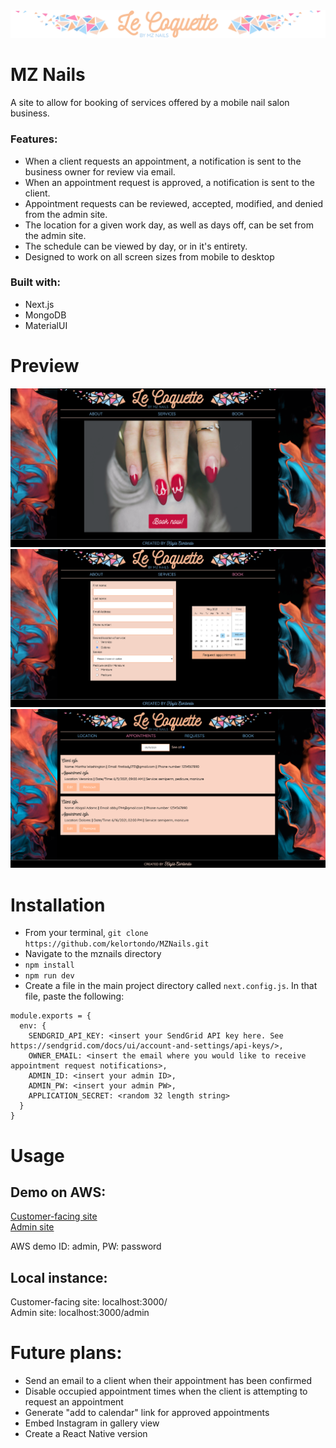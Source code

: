 <img src='public/shortBanner.png'/>

# MZ Nails
A site to allow for booking of services offered by a mobile nail salon business.
### Features:
- When a client requests an appointment, a notification is sent to the business owner for review via email.
- When an appointment request is approved, a notification is sent to the client.
- Appointment requests can be reviewed, accepted, modified, and denied from the admin site.
- The location for a given work day, as well as days off, can be set from the admin site.
- The schedule can be viewed by day, or in it's entirety.
- Designed to work on all screen sizes from mobile to desktop

### Built with:
- Next.js
- MongoDB
- MaterialUI

# Preview
<img src='public/Screen Shot 2021-05-20 at 2.20.59 PM.png'/>
<img src='public/Screen Shot 2021-05-20 at 8.15.25 PM.png'/>
<img src='public/Screen Shot 2021-05-31 at 3.56.13 PM.png'/>

# Installation
- From your terminal, `git clone https://github.com/kelortondo/MZNails.git`
- Navigate to the mznails directory
- `npm install`
- `npm run dev`
- Create a file in the main project directory called `next.config.js`. In that file, paste the following:
```
module.exports = {
  env: {
    SENDGRID_API_KEY: <insert your SendGrid API key here. See https://sendgrid.com/docs/ui/account-and-settings/api-keys/>,
    OWNER_EMAIL: <insert the email where you would like to receive appointment request notifications>,
    ADMIN_ID: <insert your admin ID>,
    ADMIN_PW: <insert your admin PW>,
    APPLICATION_SECRET: <random 32 length string>
  }
}
```

# Usage
## Demo on AWS:
<a href="http://18.224.69.27/">Customer-facing site</a><br>
<a href="http://18.224.69.27/admin">Admin site</a>
<p>AWS demo ID: admin, PW: password</p>

## Local instance:
Customer-facing site: localhost:3000/<br>
Admin site: localhost:3000/admin

# Future plans:
- Send an email to a client when their appointment has been confirmed
- Disable occupied appointment times when the client is attempting to request an appointment
- Generate "add to calendar" link for approved appointments
- Embed Instagram in gallery view
- Create a React Native version
